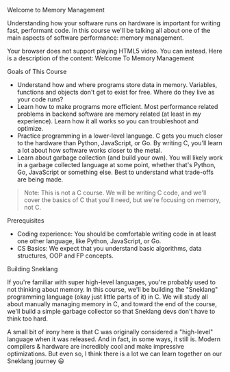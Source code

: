 Welcome to Memory Management

Understanding how your software runs on hardware is important for writing fast, performant code. In this course we'll be talking all about one of the main aspects of software performance: memory management.

Your browser does not support playing HTML5 video. You can instead. Here is a description of the content: Welcome To Memory Management

Goals of This Course
- Understand how and where programs store data in memory. Variables, functions and objects don't get to exist for free. Where do they live as your code runs?
-  Learn how to make programs more efficient. Most performance related problems in backend software are memory related (at least in my experience). Learn how it all works so you can troubleshoot and optimize.
- Practice programming in a lower-level language. C gets you much closer to the hardware than Python, JavaScript, or Go. By writing C, you'll learn a lot about how software works closer to the metal.
- Learn about garbage collection (and build your own). You will likely work in a garbage collected language at some point, whether that's Python, Go, JavaScript or something else. Best to understand what trade-offs are being made.

> Note: This is not a C course. We will be writing C code, and we'll cover the basics of C that you'll need, but we're focusing on memory, not C.

Prerequisites
- Coding experience: You should be comfortable writing code in at least one other language, like Python, JavaScript, or Go.
- CS Basics: We expect that you understand basic algorithms, data structures, OOP and FP concepts.

Building Sneklang

If you're familiar with super high-level languages, you're probably used to not thinking about memory. In this course, we'll be building the "Sneklang" programming language (okay just little parts of it) in C. We will study all about manually managing memory in C, and toward the end of the course, we'll build a simple garbage collector so that Sneklang devs don't have to think too hard.

A small bit of irony here is that C was originally considered a "high-level" language when it was released. And in fact, in some ways, it still is. Modern compilers & hardware are incredibly cool and make impressive optimizations. But even so, I think there is a lot we can learn together on our Sneklang journey 😃

